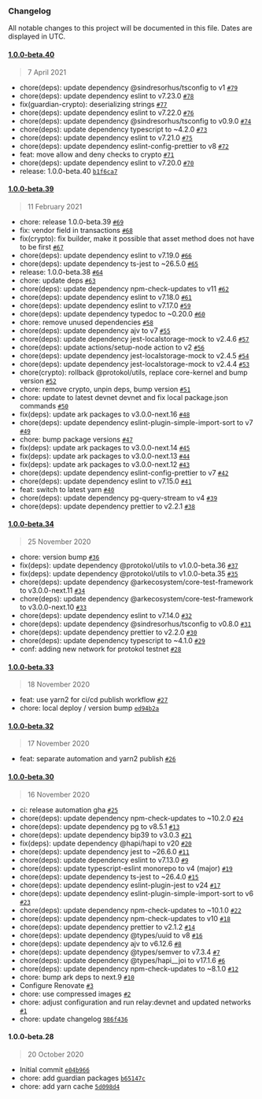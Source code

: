 ### Changelog

All notable changes to this project will be documented in this file. Dates are displayed in UTC.

#### [1.0.0-beta.40](https://github.com/protokol/guardian/compare/1.0.0-beta.39...1.0.0-beta.40)

> 7 April 2021

-   chore(deps): update dependency @sindresorhus/tsconfig to v1 [`#79`](https://github.com/protokol/guardian/pull/79)
-   chore(deps): update dependency eslint to v7.23.0 [`#78`](https://github.com/protokol/guardian/pull/78)
-   fix(guardian-crypto): deserializing strings [`#77`](https://github.com/protokol/guardian/pull/77)
-   chore(deps): update dependency eslint to v7.22.0 [`#76`](https://github.com/protokol/guardian/pull/76)
-   chore(deps): update dependency @sindresorhus/tsconfig to v0.9.0 [`#74`](https://github.com/protokol/guardian/pull/74)
-   chore(deps): update dependency typescript to ~4.2.0 [`#73`](https://github.com/protokol/guardian/pull/73)
-   chore(deps): update dependency eslint to v7.21.0 [`#75`](https://github.com/protokol/guardian/pull/75)
-   chore(deps): update dependency eslint-config-prettier to v8 [`#72`](https://github.com/protokol/guardian/pull/72)
-   feat: move allow and deny checks to crypto [`#71`](https://github.com/protokol/guardian/pull/71)
-   chore(deps): update dependency eslint to v7.20.0 [`#70`](https://github.com/protokol/guardian/pull/70)
-   release: 1.0.0-beta.40 [`b1f6ca7`](https://github.com/protokol/guardian/commit/b1f6ca7b105baed2c3531e2d22457e731069fc9a)

#### [1.0.0-beta.39](https://github.com/protokol/guardian/compare/1.0.0-beta.34...1.0.0-beta.39)

> 11 February 2021

-   chore: release 1.0.0-beta.39 [`#69`](https://github.com/protokol/guardian/pull/69)
-   fix: vendor field in transactions [`#68`](https://github.com/protokol/guardian/pull/68)
-   fix(crypto): fix builder, make it possible that asset method does not have to be first [`#67`](https://github.com/protokol/guardian/pull/67)
-   chore(deps): update dependency eslint to v7.19.0 [`#66`](https://github.com/protokol/guardian/pull/66)
-   chore(deps): update dependency ts-jest to ~26.5.0 [`#65`](https://github.com/protokol/guardian/pull/65)
-   release: 1.0.0-beta.38 [`#64`](https://github.com/protokol/guardian/pull/64)
-   chore: update deps [`#63`](https://github.com/protokol/guardian/pull/63)
-   chore(deps): update dependency npm-check-updates to v11 [`#62`](https://github.com/protokol/guardian/pull/62)
-   chore(deps): update dependency eslint to v7.18.0 [`#61`](https://github.com/protokol/guardian/pull/61)
-   chore(deps): update dependency eslint to v7.17.0 [`#59`](https://github.com/protokol/guardian/pull/59)
-   chore(deps): update dependency typedoc to ~0.20.0 [`#60`](https://github.com/protokol/guardian/pull/60)
-   chore: remove unused dependencies [`#58`](https://github.com/protokol/guardian/pull/58)
-   chore(deps): update dependency ajv to v7 [`#55`](https://github.com/protokol/guardian/pull/55)
-   chore(deps): update dependency jest-localstorage-mock to v2.4.6 [`#57`](https://github.com/protokol/guardian/pull/57)
-   chore(deps): update actions/setup-node action to v2 [`#56`](https://github.com/protokol/guardian/pull/56)
-   chore(deps): update dependency jest-localstorage-mock to v2.4.5 [`#54`](https://github.com/protokol/guardian/pull/54)
-   chore(deps): update dependency jest-localstorage-mock to v2.4.4 [`#53`](https://github.com/protokol/guardian/pull/53)
-   chore(crypto): rollback @protokol/utils, replace core-kernel and bump version [`#52`](https://github.com/protokol/guardian/pull/52)
-   chore: remove crypto, unpin deps, bump version [`#51`](https://github.com/protokol/guardian/pull/51)
-   chore: update to latest devnet devnet and fix local package.json commands [`#50`](https://github.com/protokol/guardian/pull/50)
-   fix(deps): update ark packages to v3.0.0-next.16 [`#48`](https://github.com/protokol/guardian/pull/48)
-   chore(deps): update dependency eslint-plugin-simple-import-sort to v7 [`#49`](https://github.com/protokol/guardian/pull/49)
-   chore: bump package versions [`#47`](https://github.com/protokol/guardian/pull/47)
-   fix(deps): update ark packages to v3.0.0-next.14 [`#45`](https://github.com/protokol/guardian/pull/45)
-   fix(deps): update ark packages to v3.0.0-next.13 [`#44`](https://github.com/protokol/guardian/pull/44)
-   fix(deps): update ark packages to v3.0.0-next.12 [`#43`](https://github.com/protokol/guardian/pull/43)
-   chore(deps): update dependency eslint-config-prettier to v7 [`#42`](https://github.com/protokol/guardian/pull/42)
-   chore(deps): update dependency eslint to v7.15.0 [`#41`](https://github.com/protokol/guardian/pull/41)
-   feat: switch to latest yarn [`#40`](https://github.com/protokol/guardian/pull/40)
-   chore(deps): update dependency pg-query-stream to v4 [`#39`](https://github.com/protokol/guardian/pull/39)
-   chore(deps): update dependency prettier to v2.2.1 [`#38`](https://github.com/protokol/guardian/pull/38)

#### [1.0.0-beta.34](https://github.com/protokol/guardian/compare/1.0.0-beta.33...1.0.0-beta.34)

> 25 November 2020

-   chore: version bump [`#36`](https://github.com/protokol/guardian/pull/36)
-   fix(deps): update dependency @protokol/utils to v1.0.0-beta.36 [`#37`](https://github.com/protokol/guardian/pull/37)
-   fix(deps): update dependency @protokol/utils to v1.0.0-beta.35 [`#35`](https://github.com/protokol/guardian/pull/35)
-   chore(deps): update dependency @arkecosystem/core-test-framework to v3.0.0-next.11 [`#34`](https://github.com/protokol/guardian/pull/34)
-   chore(deps): update dependency @arkecosystem/core-test-framework to v3.0.0-next.10 [`#33`](https://github.com/protokol/guardian/pull/33)
-   chore(deps): update dependency eslint to v7.14.0 [`#32`](https://github.com/protokol/guardian/pull/32)
-   chore(deps): update dependency @sindresorhus/tsconfig to v0.8.0 [`#31`](https://github.com/protokol/guardian/pull/31)
-   chore(deps): update dependency prettier to v2.2.0 [`#30`](https://github.com/protokol/guardian/pull/30)
-   chore(deps): update dependency typescript to ~4.1.0 [`#29`](https://github.com/protokol/guardian/pull/29)
-   conf: adding new network for protokol testnet [`#28`](https://github.com/protokol/guardian/pull/28)

#### [1.0.0-beta.33](https://github.com/protokol/guardian/compare/1.0.0-beta.32...1.0.0-beta.33)

> 18 November 2020

-   feat: use yarn2 for ci/cd publish workflow [`#27`](https://github.com/protokol/guardian/pull/27)
-   chore: local deploy / version bump [`ed94b2a`](https://github.com/protokol/guardian/commit/ed94b2a3601a509100af9b65eda8d68478ad1fc6)

#### [1.0.0-beta.32](https://github.com/protokol/guardian/compare/1.0.0-beta.30...1.0.0-beta.32)

> 17 November 2020

-   feat: separate automation and yarn2 publish [`#26`](https://github.com/protokol/guardian/pull/26)

#### [1.0.0-beta.30](https://github.com/protokol/guardian/compare/1.0.0-beta.28...1.0.0-beta.30)

> 16 November 2020

-   ci: release automation gha [`#25`](https://github.com/protokol/guardian/pull/25)
-   chore(deps): update dependency npm-check-updates to ~10.2.0 [`#24`](https://github.com/protokol/guardian/pull/24)
-   chore(deps): update dependency pg to v8.5.1 [`#13`](https://github.com/protokol/guardian/pull/13)
-   chore(deps): update dependency bip39 to v3.0.3 [`#21`](https://github.com/protokol/guardian/pull/21)
-   fix(deps): update dependency @hapi/hapi to v20 [`#20`](https://github.com/protokol/guardian/pull/20)
-   chore(deps): update dependency jest to ~26.6.0 [`#11`](https://github.com/protokol/guardian/pull/11)
-   chore(deps): update dependency eslint to v7.13.0 [`#9`](https://github.com/protokol/guardian/pull/9)
-   chore(deps): update typescript-eslint monorepo to v4 (major) [`#19`](https://github.com/protokol/guardian/pull/19)
-   chore(deps): update dependency ts-jest to ~26.4.0 [`#15`](https://github.com/protokol/guardian/pull/15)
-   chore(deps): update dependency eslint-plugin-jest to v24 [`#17`](https://github.com/protokol/guardian/pull/17)
-   chore(deps): update dependency eslint-plugin-simple-import-sort to v6 [`#23`](https://github.com/protokol/guardian/pull/23)
-   chore(deps): update dependency npm-check-updates to ~10.1.0 [`#22`](https://github.com/protokol/guardian/pull/22)
-   chore(deps): update dependency npm-check-updates to v10 [`#18`](https://github.com/protokol/guardian/pull/18)
-   chore(deps): update dependency prettier to v2.1.2 [`#14`](https://github.com/protokol/guardian/pull/14)
-   chore(deps): update dependency @types/uuid to v8 [`#16`](https://github.com/protokol/guardian/pull/16)
-   chore(deps): update dependency ajv to v6.12.6 [`#8`](https://github.com/protokol/guardian/pull/8)
-   chore(deps): update dependency @types/semver to v7.3.4 [`#7`](https://github.com/protokol/guardian/pull/7)
-   chore(deps): update dependency @types/hapi\_\_joi to v17.1.6 [`#6`](https://github.com/protokol/guardian/pull/6)
-   chore(deps): update dependency npm-check-updates to ~8.1.0 [`#12`](https://github.com/protokol/guardian/pull/12)
-   chore: bump ark deps to next.9 [`#10`](https://github.com/protokol/guardian/pull/10)
-   Configure Renovate [`#3`](https://github.com/protokol/guardian/pull/3)
-   chore: use compressed images [`#2`](https://github.com/protokol/guardian/pull/2)
-   chore: adjust configuration and run relay:devnet and updated networks [`#1`](https://github.com/protokol/guardian/pull/1)
-   chore: update changelog [`986f436`](https://github.com/protokol/guardian/commit/986f436849ab0169e95df6709d0a2eed72d4154a)

#### 1.0.0-beta.28

> 20 October 2020

-   Initial commit [`e04b966`](https://github.com/protokol/guardian/commit/e04b96629bed43e9101fb208a238e84644896cff)
-   chore: add guardian packages [`b65147c`](https://github.com/protokol/guardian/commit/b65147cbd309bfeccd3aae8127ac686e813f4ce6)
-   chore: add yarn cache [`5d098d4`](https://github.com/protokol/guardian/commit/5d098d4e4bf1d70fb83550c09d819c1d62fff69a)
